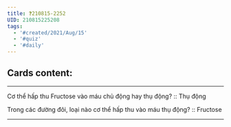 ```yaml
---
title: ❓210815-2252
UID: 210815225208
tags:
  - '#created/2021/Aug/15'
  - '#quiz'
  - '#daily'
---
```


## Cards content:
---

Cơ thể hấp thu Fructose vào máu chủ động hay thụ động? :: Thụ động
<!--SR:!2021-10-09,39,290-->

Trong các đường đôi, loại nào cơ thể hấp thu vào máu thụ động? :: Fructose
<!--SR:!2021-11-08,64,310-->

---

